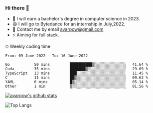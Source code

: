 ### Hi there 👋
<!--I have been a GitHub member for [![Years Badge](https://badges.pufler.dev/years/avarpow)](https://badges.pufler.dev)-->
- 🌱 I will earn a bachelor's degree in computer science in 2023.
- 😄 I will go to Bytedance for an internship in July,2022.
- 💬 Contact me by email avarpow@gmail.com
- ⚡ Aiming for full stack.

<!--💻 Coding Activity Logging

[![Commits Badge](https://badges.pufler.dev/commits/weekly/avarpow)](https://badges.pufler.dev)-->

⏱ Weekly coding time
<!--START_SECTION:waka-->

```text
From: 09 June 2022 - To: 16 June 2022

Go           50 mins         ██████████▒░░░░░░░░░░░░░░   41.64 %
Cuda         35 mins         ███████▒░░░░░░░░░░░░░░░░░   29.69 %
TypeScript   13 mins         ███░░░░░░░░░░░░░░░░░░░░░░   11.45 %
C            11 mins         ██▒░░░░░░░░░░░░░░░░░░░░░░   09.63 %
YAML         6 mins          █▒░░░░░░░░░░░░░░░░░░░░░░░   05.14 %
Other        1 min           ▒░░░░░░░░░░░░░░░░░░░░░░░░   01.56 %
```

<!--END_SECTION:waka-->

[![avarpow's github stats](https://github-readme-stats.vercel.app/api?username=avarpow&count_private=true&show_icons=true&hide=issues&hide_border=true)](https://github.com/anuraghazra/github-readme-stats)

![Top Langs](https://github-readme-stats.vercel.app/api/top-langs/?username=avarpow&layout=compact&hide_border=true) 
<!--[![avarpow's wakatime stats](https://github-readme-stats.vercel.app/api/wakatime?username=avarpow)](https://github.com/anuraghazra/github-readme-stats)-->
